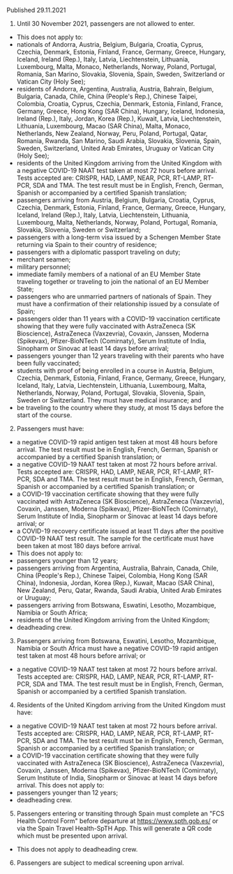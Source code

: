 Published 29.11.2021
1. Until 30 November 2021, passengers are not allowed to enter.
- This does not apply to:
- nationals of Andorra, Austria, Belgium, Bulgaria, Croatia, Cyprus, Czechia, Denmark, Estonia, Finland, France, Germany, Greece, Hungary, Iceland, Ireland (Rep.), Italy, Latvia, Liechtenstein, Lithuania, Luxembourg, Malta, Monaco, Netherlands, Norway, Poland, Portugal, Romania, San Marino, Slovakia, Slovenia, Spain, Sweden, Switzerland or Vatican City (Holy See);
- residents of Andorra, Argentina, Australia, Austria, Bahrain, Belgium, Bulgaria, Canada, Chile, China (People's Rep.), Chinese Taipei, Colombia, Croatia, Cyprus, Czechia, Denmark, Estonia, Finland, France, Germany, Greece, Hong Kong (SAR China), Hungary, Iceland, Indonesia, Ireland (Rep.), Italy, Jordan, Korea (Rep.), Kuwait, Latvia, Liechtenstein, Lithuania, Luxembourg, Macao (SAR China), Malta, Monaco, Netherlands, New Zealand, Norway, Peru, Poland, Portugal, Qatar, Romania, Rwanda, San Marino, Saudi Arabia, Slovakia, Slovenia, Spain, Sweden, Switzerland, United Arab Emirates, Uruguay or Vatican City (Holy See);
- residents of the United Kingdom arriving from the United Kingdom with a negative COVID-19 NAAT test taken at most 72 hours before arrival. Tests accepted are: CRISPR, HAD, LAMP, NEAR, PCR, RT-LAMP, RT-PCR, SDA and TMA. The test result must be in English, French, German, Spanish or accompanied by a certified Spanish translation;
- passengers arriving from Austria, Belgium, Bulgaria, Croatia, Cyprus, Czechia, Denmark, Estonia, Finland, France, Germany, Greece, Hungary, Iceland, Ireland (Rep.), Italy, Latvia, Liechtenstein, Lithuania, Luxembourg, Malta, Netherlands, Norway, Poland, Portugal, Romania, Slovakia, Slovenia, Sweden or Switzerland;
- passengers with a long-term visa issued by a Schengen Member State returning via Spain to their country of residence;
- passengers with a diplomatic passport traveling on duty;
- merchant seamen;
- military personnel;
- immediate family members of a national of an EU Member State traveling together or traveling to join the national of an EU Member State;
- passengers who are unmarried partners of nationals of Spain. They must have a confirmation of their relationship issued by a consulate of Spain;
- passengers older than 11 years with a COVID-19 vaccination certificate showing that they were fully vaccinated with AstraZeneca (SK Bioscience), AstraZeneca (Vaxzevria), Covaxin, Janssen, Moderna (Spikevax), Pfizer-BioNTech (Comirnaty), Serum Institute of India, Sinopharm or Sinovac at least 14 days before arrival;
- passengers younger than 12 years traveling with their parents who have been fully vaccinated;
- students with proof of being enrolled in a course in Austria, Belgium, Czechia, Denmark, Estonia, Finland, France, Germany, Greece, Hungary, Iceland, Italy, Latvia, Liechtenstein, Lithuania, Luxembourg, Malta, Netherlands, Norway, Poland, Portugal, Slovakia, Slovenia, Spain, Sweden or Switzerland. They must have medical insurance; and
- be traveling to the country where they study, at most 15 days before the start of the course.
2. Passengers must have:
- a negative COVID-19 rapid antigen test taken at most 48 hours before arrival. The test result must be in English, French, German, Spanish or accompanied by a certified Spanish translation; or
- a negative COVID-19 NAAT test taken at most 72 hours before arrival. Tests accepted are: CRISPR, HAD, LAMP, NEAR, PCR, RT-LAMP, RT-PCR, SDA and TMA. The test result must be in English, French, German, Spanish or accompanied by a certified Spanish translation; or
- a COVID-19 vaccination certificate showing that they were fully vaccinated with AstraZeneca (SK Bioscience), AstraZeneca (Vaxzevria), Covaxin, Janssen, Moderna (Spikevax), Pfizer-BioNTech (Comirnaty), Serum Institute of India, Sinopharm or Sinovac at least 14 days before arrival; or
- a COVID-19 recovery certificate issued at least 11 days after the positive COVID-19 NAAT test result. The sample for the certificate must have been taken at most 180 days before arrival.
- This does not apply to:
- passengers younger than 12 years;
- passengers arriving from Argentina, Australia, Bahrain, Canada, Chile, China (People's Rep.), Chinese Taipei, Colombia, Hong Kong (SAR China), Indonesia, Jordan, Korea (Rep.), Kuwait, Macao (SAR China), New Zealand, Peru, Qatar, Rwanda, Saudi Arabia, United Arab Emirates or Uruguay;
- passengers arriving from Botswana, Eswatini, Lesotho, Mozambique, Namibia or South Africa;
- residents of the United Kingdom arriving from the United Kingdom;
- deadheading crew.
3. Passengers arriving from Botswana, Eswatini, Lesotho, Mozambique, Namibia or South Africa must have a negative COVID-19 rapid antigen test taken at most 48 hours before arrival; or
- a negative COVID-19 NAAT test taken at most 72 hours before arrival. Tests accepted are: CRISPR, HAD, LAMP, NEAR, PCR, RT-LAMP, RT-PCR, SDA and TMA. The test result must be in English, French, German, Spanish or accompanied by a certified Spanish translation.
4. Residents of the United Kingdom arriving from the United Kingdom must have:
- a negative COVID-19 NAAT test taken at most 72 hours before arrival. Tests accepted are: CRISPR, HAD, LAMP, NEAR, PCR, RT-LAMP, RT-PCR, SDA and TMA. The test result must be in English, French, German, Spanish or accompanied by a certified Spanish translation; or
- a COVID-19 vaccination certificate showing that they were fully vaccinated with AstraZeneca (SK Bioscience), AstraZeneca (Vaxzevria), Covaxin, Janssen, Moderna (Spikevax), Pfizer-BioNTech (Comirnaty), Serum Institute of India, Sinopharm or Sinovac at least 14 days before arrival.
This does not apply to:
- passengers younger than 12 years;
- deadheading crew.
5. Passengers entering or transiting through Spain must complete an "FCS Health Control Form" before departure at <a href="https://www.spth.gob.es/">https://www.spth.gob.es/</a> or via the Spain Travel Health-SpTH App. This will generate a QR code which must be presented upon arrival.
- This does not apply to deadheading crew.
6. Passengers are subject to medical screening upon arrival.